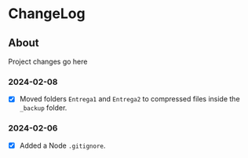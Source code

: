 # ChangeLog
## About
Project changes go here

### 2024-02-08
- [x] Moved folders `Entrega1` and `Entrega2` to compressed files inside the `_backup` folder.

### 2024-02-06
- [x] Added a Node `.gitignore`.
